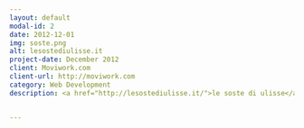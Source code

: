 ```yaml
---
layout: default
modal-id: 2
date: 2012-12-01
img: soste.png
alt: lesostediulisse.it
project-date: December 2012
client: Moviwork.com
client-url: http://moviwork.com
category: Web Development
description: <a href="http://lesostediulisse.it/">le soste di ulisse</a>: the excellent restaurants, hotels and wineries in Sicily


---
```

